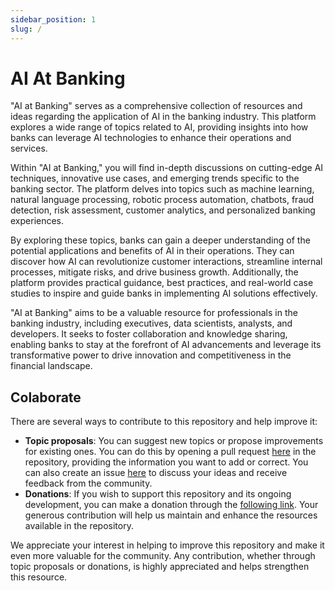```yaml
---
sidebar_position: 1
slug: /
---
```


# AI At Banking

"AI at Banking" serves as a comprehensive collection of resources and ideas regarding the application of AI in the banking industry. This platform explores a wide range of topics related to AI, providing insights into how banks can leverage AI technologies to enhance their operations and services.

Within "AI at Banking," you will find in-depth discussions on cutting-edge AI techniques, innovative use cases, and emerging trends specific to the banking sector. The platform delves into topics such as machine learning, natural language processing, robotic process automation, chatbots, fraud detection, risk assessment, customer analytics, and personalized banking experiences.

By exploring these topics, banks can gain a deeper understanding of the potential applications and benefits of AI in their operations. They can discover how AI can revolutionize customer interactions, streamline internal processes, mitigate risks, and drive business growth. Additionally, the platform provides practical guidance, best practices, and real-world case studies to inspire and guide banks in implementing AI solutions effectively.

"AI at Banking" aims to be a valuable resource for professionals in the banking industry, including executives, data scientists, analysts, and developers. It seeks to foster collaboration and knowledge sharing, enabling banks to stay at the forefront of AI advancements and leverage its transformative power to drive innovation and competitiveness in the financial landscape.

## Colaborate

There are several ways to contribute to this repository and help improve it:

* **Topic proposals**: You can suggest new topics or propose improvements for existing ones. You can do this by opening a pull request [here](https://github.com/Tlaloc-Es/AI-At-Banking/pulls) in the repository, providing the information you want to add or correct. You can also create an issue [here](https://github.com/Tlaloc-Es/AI-At-Banking/issues) to discuss your ideas and receive feedback from the community.
* **Donations**: If you wish to support this repository and its ongoing development, you can make a donation through the [following link](https://www.buymeacoffee.com/tlaloc). Your generous contribution will help us maintain and enhance the resources available in the repository.

We appreciate your interest in helping to improve this repository and make it even more valuable for the community. Any contribution, whether through topic proposals or donations, is highly appreciated and helps strengthen this resource.
